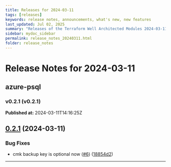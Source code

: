 ```yaml
---
title: Releases for 2024-03-11
tags: [releases]
keywords: release notes, announcements, what's new, new features
last_updated: Jul 02, 2025
summary: "Releases of the Terraform Well Architected Modules 2024-03-11"
sidebar: mydoc_sidebar
permalink: release_notes_20240311.html
folder: release_notes
---
```


# Release Notes for 2024-03-11

## azure-psql
### v0.2.1 (v0.2.1)
**Published at:** 2024-03-11T14:16:25Z

## [0.2.1](https://github.com/CloudNationHQ/terraform-azure-psql/compare/v0.2.0...v0.2.1) (2024-03-11)


### Bug Fixes

* cmk backup key is optional now ([#6](https://github.com/CloudNationHQ/terraform-azure-psql/issues/6)) ([18854d2](https://github.com/CloudNationHQ/terraform-azure-psql/commit/18854d23a8946361f9a8ade3451e9ea18e6c6561))

---

